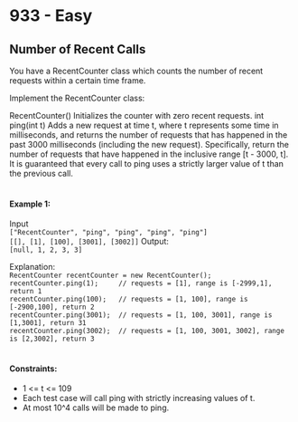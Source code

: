 # 933 - Easy
## Number of Recent Calls
You have a RecentCounter class which counts the number of recent requests within a certain time frame.

Implement the RecentCounter class:

RecentCounter() Initializes the counter with zero recent requests.
int ping(int t) Adds a new request at time t, where t represents some time in milliseconds, and returns the number of requests that has happened in the past 3000 milliseconds (including the new request). Specifically, return the number of requests that have happened in the inclusive range [t - 3000, t].
It is guaranteed that every call to ping uses a strictly larger value of t than the previous call.
<br/><br/>

#### Example 1:

Input<br/>
`["RecentCounter", "ping", "ping", "ping", "ping"]`<br/>
`[[], [1], [100], [3001], [3002]]`
Output:<br/>
`[null, 1, 2, 3, 3]`

Explanation:<br/>
`RecentCounter recentCounter = new RecentCounter();`<br/>
`recentCounter.ping(1);     // requests = [1], range is [-2999,1], return 1`<br/>
`recentCounter.ping(100);   // requests = [1, 100], range is [-2900,100], return 2`<br/>
`recentCounter.ping(3001);  // requests = [1, 100, 3001], range is [1,3001], return 31`<br/>
`recentCounter.ping(3002);  // requests = [1, 100, 3001, 3002], range is [2,3002], return 3`<br/>
<br/>

#### Constraints:

- 1 <= t <= 109
- Each test case will call ping with strictly increasing values of t.
- At most 10^4 calls will be made to ping.